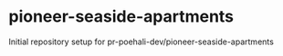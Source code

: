 # pioneer-seaside-apartments

Initial repository setup for pr-poehali-dev/pioneer-seaside-apartments